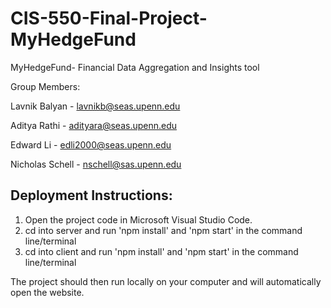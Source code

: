 # CIS-550-Final-Project-MyHedgeFund

MyHedgeFund- Financial Data Aggregation and Insights tool

Group Members:

Lavnik Balyan - lavnikb@seas.upenn.edu

Aditya Rathi - adityara@seas.upenn.edu

Edward Li - edli2000@seas.upenn.edu

Nicholas Schell - nschell@sas.upenn.edu

## Deployment Instructions:

1) Open the project code in Microsoft Visual Studio Code.
2) cd into server and run 'npm install' and 'npm start' in the command line/terminal
3) cd into client and run 'npm install' and 'npm start' in the command line/terminal

The project should then run locally on your computer and will automatically open the website.
